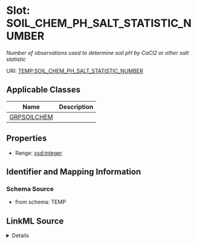 # Slot: SOIL_CHEM_PH_SALT_STATISTIC_NUMBER
_Number of observations used to determine soil pH by CaCl2 or other salt statistic_


URI: [TEMP:SOIL_CHEM_PH_SALT_STATISTIC_NUMBER](https://example.org/TEMP/SOIL_CHEM_PH_SALT_STATISTIC_NUMBER)



<!-- no inheritance hierarchy -->




## Applicable Classes

| Name | Description |
| --- | --- |
[GRPSOILCHEM](GRPSOILCHEM.md) | 






## Properties

* Range: [xsd:integer](xsd:integer)







## Identifier and Mapping Information







### Schema Source


* from schema: TEMP




## LinkML Source

<details>
```yaml
name: SOIL_CHEM_PH_SALT_STATISTIC_NUMBER
description: Number of observations used to determine soil pH by CaCl2 or other salt
  statistic
from_schema: TEMP
rank: 1000
alias: SOIL_CHEM_PH_SALT_STATISTIC_NUMBER
domain_of:
- GRP_SOIL_CHEM
range: integer

```
</details>